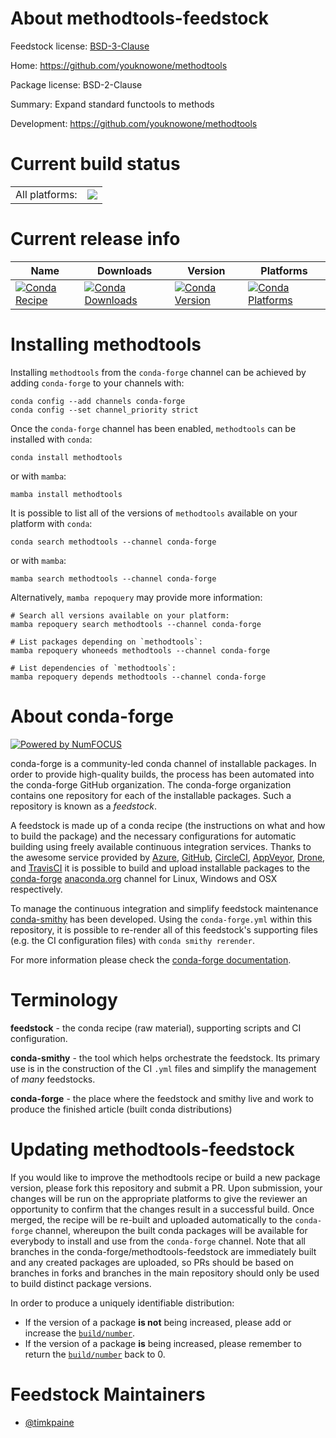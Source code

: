 About methodtools-feedstock
===========================

Feedstock license: [BSD-3-Clause](https://github.com/conda-forge/methodtools-feedstock/blob/main/LICENSE.txt)

Home: https://github.com/youknowone/methodtools

Package license: BSD-2-Clause

Summary: Expand standard functools to methods

Development: https://github.com/youknowone/methodtools

Current build status
====================


<table><tr><td>All platforms:</td>
    <td>
      <a href="https://dev.azure.com/conda-forge/feedstock-builds/_build/latest?definitionId=16176&branchName=main">
        <img src="https://dev.azure.com/conda-forge/feedstock-builds/_apis/build/status/methodtools-feedstock?branchName=main">
      </a>
    </td>
  </tr>
</table>

Current release info
====================

| Name | Downloads | Version | Platforms |
| --- | --- | --- | --- |
| [![Conda Recipe](https://img.shields.io/badge/recipe-methodtools-green.svg)](https://anaconda.org/conda-forge/methodtools) | [![Conda Downloads](https://img.shields.io/conda/dn/conda-forge/methodtools.svg)](https://anaconda.org/conda-forge/methodtools) | [![Conda Version](https://img.shields.io/conda/vn/conda-forge/methodtools.svg)](https://anaconda.org/conda-forge/methodtools) | [![Conda Platforms](https://img.shields.io/conda/pn/conda-forge/methodtools.svg)](https://anaconda.org/conda-forge/methodtools) |

Installing methodtools
======================

Installing `methodtools` from the `conda-forge` channel can be achieved by adding `conda-forge` to your channels with:

```
conda config --add channels conda-forge
conda config --set channel_priority strict
```

Once the `conda-forge` channel has been enabled, `methodtools` can be installed with `conda`:

```
conda install methodtools
```

or with `mamba`:

```
mamba install methodtools
```

It is possible to list all of the versions of `methodtools` available on your platform with `conda`:

```
conda search methodtools --channel conda-forge
```

or with `mamba`:

```
mamba search methodtools --channel conda-forge
```

Alternatively, `mamba repoquery` may provide more information:

```
# Search all versions available on your platform:
mamba repoquery search methodtools --channel conda-forge

# List packages depending on `methodtools`:
mamba repoquery whoneeds methodtools --channel conda-forge

# List dependencies of `methodtools`:
mamba repoquery depends methodtools --channel conda-forge
```


About conda-forge
=================

[![Powered by
NumFOCUS](https://img.shields.io/badge/powered%20by-NumFOCUS-orange.svg?style=flat&colorA=E1523D&colorB=007D8A)](https://numfocus.org)

conda-forge is a community-led conda channel of installable packages.
In order to provide high-quality builds, the process has been automated into the
conda-forge GitHub organization. The conda-forge organization contains one repository
for each of the installable packages. Such a repository is known as a *feedstock*.

A feedstock is made up of a conda recipe (the instructions on what and how to build
the package) and the necessary configurations for automatic building using freely
available continuous integration services. Thanks to the awesome service provided by
[Azure](https://azure.microsoft.com/en-us/services/devops/), [GitHub](https://github.com/),
[CircleCI](https://circleci.com/), [AppVeyor](https://www.appveyor.com/),
[Drone](https://cloud.drone.io/welcome), and [TravisCI](https://travis-ci.com/)
it is possible to build and upload installable packages to the
[conda-forge](https://anaconda.org/conda-forge) [anaconda.org](https://anaconda.org/)
channel for Linux, Windows and OSX respectively.

To manage the continuous integration and simplify feedstock maintenance
[conda-smithy](https://github.com/conda-forge/conda-smithy) has been developed.
Using the ``conda-forge.yml`` within this repository, it is possible to re-render all of
this feedstock's supporting files (e.g. the CI configuration files) with ``conda smithy rerender``.

For more information please check the [conda-forge documentation](https://conda-forge.org/docs/).

Terminology
===========

**feedstock** - the conda recipe (raw material), supporting scripts and CI configuration.

**conda-smithy** - the tool which helps orchestrate the feedstock.
                   Its primary use is in the construction of the CI ``.yml`` files
                   and simplify the management of *many* feedstocks.

**conda-forge** - the place where the feedstock and smithy live and work to
                  produce the finished article (built conda distributions)


Updating methodtools-feedstock
==============================

If you would like to improve the methodtools recipe or build a new
package version, please fork this repository and submit a PR. Upon submission,
your changes will be run on the appropriate platforms to give the reviewer an
opportunity to confirm that the changes result in a successful build. Once
merged, the recipe will be re-built and uploaded automatically to the
`conda-forge` channel, whereupon the built conda packages will be available for
everybody to install and use from the `conda-forge` channel.
Note that all branches in the conda-forge/methodtools-feedstock are
immediately built and any created packages are uploaded, so PRs should be based
on branches in forks and branches in the main repository should only be used to
build distinct package versions.

In order to produce a uniquely identifiable distribution:
 * If the version of a package **is not** being increased, please add or increase
   the [``build/number``](https://docs.conda.io/projects/conda-build/en/latest/resources/define-metadata.html#build-number-and-string).
 * If the version of a package **is** being increased, please remember to return
   the [``build/number``](https://docs.conda.io/projects/conda-build/en/latest/resources/define-metadata.html#build-number-and-string)
   back to 0.

Feedstock Maintainers
=====================

* [@timkpaine](https://github.com/timkpaine/)

